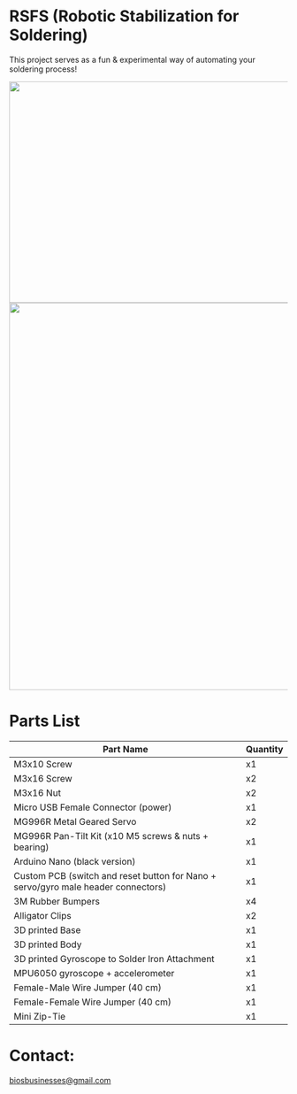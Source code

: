 # RSFS (Robotic Stabilization for Soldering)
This project serves as a fun & experimental way of automating your soldering process! 

<img src="https://user-images.githubusercontent.com/13397375/124677372-277d6000-de75-11eb-8bcd-9ba473749b04.gif" width="700" height="400">
<img src="https://user-images.githubusercontent.com/13397375/124623830-2f1b1580-de31-11eb-8401-58f8190e194b.png" width="550" height="700">

# Parts List
| Part Name  | Quantity |
| ------------- | ------------- |
| M3x10 Screw  | x1  |
| M3x16 Screw  | x2  |
| M3x16 Nut  | x2  |
| Micro USB Female Connector (power)  | x1  |
| MG996R Metal Geared Servo  | x2  |
| MG996R Pan-Tilt Kit (x10 M5 screws & nuts + bearing) | x1  |
| Arduino Nano (black version)| x1  |
| Custom PCB (switch and reset button for Nano + servo/gyro male header connectors) | x1  |
| 3M Rubber Bumpers  | x4  |
| Alligator Clips  | x2  |
| 3D printed Base  | x1  |
| 3D printed Body  | x1  |
| 3D printed Gyroscope to Solder Iron Attachment  | x1  |
| MPU6050 gyroscope + accelerometer| x1  |
| Female-Male Wire Jumper (40 cm)| x1  |
| Female-Female Wire Jumper (40 cm) | x1  |
| Mini Zip-Tie | x1  |




# Contact:
biosbusinesses@gmail.com
